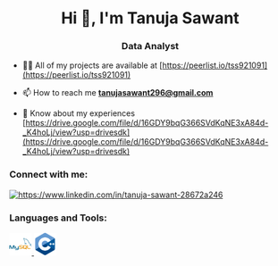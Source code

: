 <h1 align="center">Hi 👋, I'm Tanuja Sawant</h1>
<h3 align="center">Data Analyst</h3>

- 👨‍💻 All of my projects are available at [https://peerlist.io/tss921091](https://peerlist.io/tss921091)

- 📫 How to reach me **tanujasawant296@gmail.com**

- 📄 Know about my experiences [https://drive.google.com/file/d/16GDY9bqG366SVdKqNE3xA84d-_K4hoLj/view?usp=drivesdk](https://drive.google.com/file/d/16GDY9bqG366SVdKqNE3xA84d-_K4hoLj/view?usp=drivesdk)

<h3 align="left">Connect with me:</h3>
<p align="left">
<a href="https://linkedin.com/in/https://www.linkedin.com/in/tanuja-sawant-28672a246" target="blank"><img align="center" src="https://raw.githubusercontent.com/rahuldkjain/github-profile-readme-generator/master/src/images/icons/Social/linked-in-alt.svg" alt="https://www.linkedin.com/in/tanuja-sawant-28672a246" height="30" width="40" /></a>
</p>

<h3 align="left">Languages and Tools:</h3>
<p align="left"> <a href="https://www.mysql.com/" target="_blank" rel="noreferrer"> <img src="https://raw.githubusercontent.com/devicons/devicon/master/icons/mysql/mysql-original-wordmark.svg" alt="mysql" width="40" height="40"/> </a>
<a href="(https://images.app.goo.gl/Z1L6oiXfCy4eXn238)" target="_blank" rel="noreferrer"> <img src="https://raw.githubusercontent.com/devicons/devicon/master/icons/cplusplus/cplusplus-original.svg" alt="cplusplus" width="40" height="40"/> </a>
</p>

